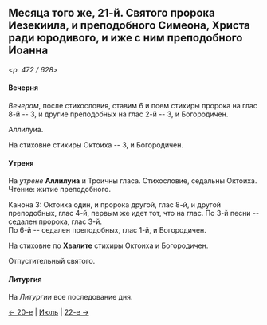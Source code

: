 
## Месяца того же, 21-й. Святого пророка Иезекиила, и преподобного Симеона, Христа ради юродивого, и иже с ним преподобного Иоанна

<*p. 472 / 628*>

#### Вечерня

*Вечером*, после стихословия, ставим 6 и поем стихиры пророка на глас 8-й -- 3, 
и другие преподобных на глас 2-й -- 3, и Богородичен.  

Аллилуиа. 

На стиховне стихиры Октоиха -- 3, и Богородичен.   

#### Утреня

На *утрене* **Аллилуиа** и Троичны гласа. 
Стихословие, седальны Октоиха. 
Чтение: житие преподобного. 

Канона 3: Октоиха один, и пророка другой, глас 8-й, и другой преподобных, глас 4-й, первым же идет тот, 
что на глас. 
По 3-й песни -- седален пророка, глас 3-й.  
По 6-й -- седален преподобных, глас 1-й, и Богородичен. 

На стиховне по **Хвалите** стихиры Октоиха и Богородичен. 

Отпустительный святого. 

#### Литургия

На *Литургии* все последование дня.
 
[← 20-е](07_20_EUR.ru.md) | [Июль](README.md#21-й) | [22-е →](07_22_EUR.ru.md)
